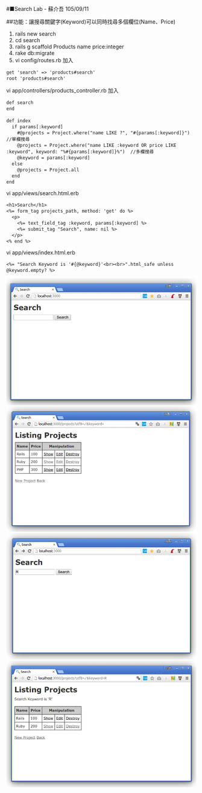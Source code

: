 #■Search Lab - 蘇介吾 105/09/11

##功能：讓搜尋關鍵字(Keyword)可以同時找尋多個欄位(Name、Price)

1. rails new search
2. cd search
3. rails g scaffold Products name price:integer
4. rake db:migrate
5. vi config/routes.rb 加入
```
get 'search' => 'products#search'
root 'products#search'
```
vi app/controllers/products_controller.rb 加入
```
def search
end

def index
  if params[:keyword]
    #@projects = Project.where("name LIKE ?", "#{params[:keyword]}")  //單欄搜尋
    @projects = Project.where("name LIKE :keyword OR price LIKE :keyword", keyword: "%#{params[:keyword]}%")  //多欄搜尋
    @keyword = params[:keyword]
  else
    @projects = Project.all
  end
end
```
vi app/views/search.html.erb
```
<h1>Search</h1>
<%= form_tag projects_path, method: 'get' do %>
  <p>
    <%= text_field_tag :keyword, params[:keyword] %>
    <%= submit_tag "Search", name: nil %>
  </p>
<% end %>
```
vi app/views/index.html.erb
```
<%= "Search Keyword is '#{@keyword}'<br><br>".html_safe unless @keyword.empty? %>
```

![Demo](https://github.com/afgnsu/search/blob/master/DEMO.png)
![Demo1](https://github.com/afgnsu/search/blob/master/DEMO1.png)
![Demo2](https://github.com/afgnsu/search/blob/master/DEMO2.png)
![Demo3](https://github.com/afgnsu/search/blob/master/DEMO3.png)

